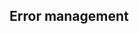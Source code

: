 <script> 
  import Quiz from "components/Quiz.svelte"; 
  import Execute from "components/Execute.svelte"; 
</script> 

## Error management
